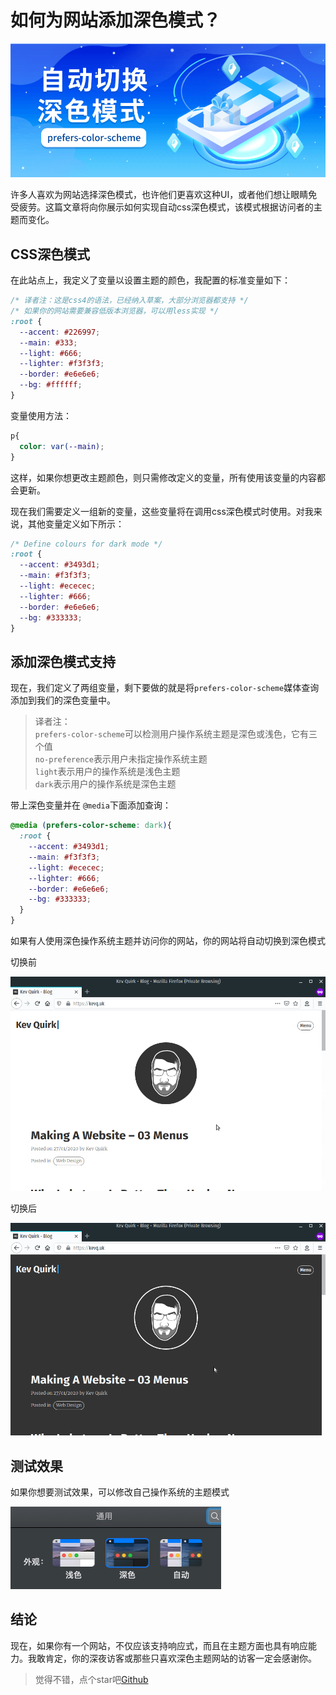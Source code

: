 # 如何为网站添加深色模式？

![如何为网站添加深色模式？](https://raw.githubusercontent.com/wangmeijian/images/master/css-dark-mode/banner.png)

许多人喜欢为网站选择深色模式，也许他们更喜欢这种UI，或者他们想让眼睛免受疲劳。这篇文章将向你展示如何实现自动css深色模式，该模式根据访问者的主题而变化。

## CSS深色模式
在此站点上，我定义了变量以设置主题的颜色，我配置的标准变量如下：    

```css
/* 译者注：这是css4的语法，已经纳入草案，大部分浏览器都支持 */
/* 如果你的网站需要兼容低版本浏览器，可以用less实现 */
:root {
  --accent: #226997;
  --main: #333;
  --light: #666;
  --lighter: #f3f3f3;
  --border: #e6e6e6;
  --bg: #ffffff;
}
```
变量使用方法：
```css
p{
  color: var(--main);
}
```
这样，如果你想更改主题颜色，则只需修改定义的变量，所有使用该变量的内容都会更新。

现在我们需要定义一组新的变量，这些变量将在调用css深色模式时使用。对我来说，其他变量定义如下所示：

```css
/* Define colours for dark mode */
:root {
  --accent: #3493d1;
  --main: #f3f3f3;
  --light: #ececec;
  --lighter: #666;
  --border: #e6e6e6;
  --bg: #333333;
}
```
## 添加深色模式支持
现在，我们定义了两组变量，剩下要做的就是将```prefers-color-scheme```媒体查询添加到我们的深色变量中。

> 译者注：  
> ```prefers-color-scheme```可以检测用户操作系统主题是深色或浅色，它有三个值  
> ```no-preference```表示用户未指定操作系统主题  
> ```light```表示用户的操作系统是浅色主题  
> ```dark```表示用户的操作系统是深色主题

带上深色变量并在 ```@media```下面添加查询：
```css
@media (prefers-color-scheme: dark){
  :root {
    --accent: #3493d1;
    --main: #f3f3f3;
    --light: #ececec;
    --lighter: #666;
    --border: #e6e6e6;
    --bg: #333333;
  }
}
```
如果有人使用深色操作系统主题并访问你的网站，你的网站将自动切换到深色模式

切换前

![light](https://raw.githubusercontent.com/wangmeijian/images/master/css-dark-mode/website-light.png)

切换后

![dark](https://raw.githubusercontent.com/wangmeijian/images/master/css-dark-mode/website-dark.png)

## 测试效果
如果你想要测试效果，可以修改自己操作系统的主题模式

![dark](https://raw.githubusercontent.com/wangmeijian/images/master/css-dark-mode/change-theme-mode.png)

## 结论
现在，如果你有一个网站，不仅应该支持响应式，而且在主题方面也具有响应能力。我敢肯定，你的深夜访客或那些只喜欢深色主题网站的访客一定会感谢你。

> 觉得不错，点个star吧[Github](https://github.com/wangmeijian/blog/blob/master/docs/%E5%A6%82%E4%BD%95%E4%B8%BA%E7%BD%91%E7%AB%99%E6%B7%BB%E5%8A%A0%E6%B7%B1%E8%89%B2%E6%A8%A1%E5%BC%8F%EF%BC%9F.md)
